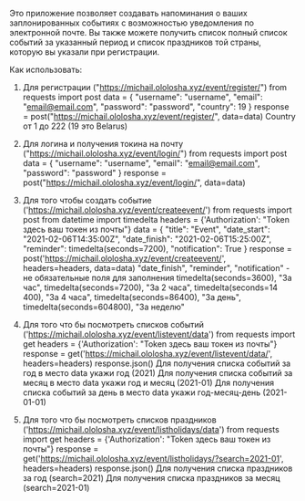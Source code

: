 Это приложение позволяет создавать напоминания о ваших заплонированных событиях с возможностью уведомления по 
электронной почте. Вы также можете получить список полный список событий за указанный период и список праздников 
той страны, которую вы указали при регистрации.

Как использовать: 

1. Для регистрации ("https://michail.ololosha.xyz/event/register/")
from requests import post
data = {
    "username": "username",
    "email": "email@email.com",
    "password": "password",
    "country": 19
}
response = post("https://michail.ololosha.xyz/event/register/", data=data)
Сountry от 1 до 222 (19 это Belarus)

2. Для логина и получения токина на почту ("https://michail.ololosha.xyz/event/login/")
from requests import post
data = {
    "username": "username",
    "email": "email@email.com",
    "password": "password"
}
response = post("https://michail.ololosha.xyz/event/login/", data=data)

3. Для того чтобы создать  событие ('https://michail.ololosha.xyz/event/createevent/')
from requests import post
from datetime import timedelta
headers = {'Authorization': "Token здесь ваш токен из почты"}
data = {
    "title": "Event",
    "date_start": "2021-02-06T14:35:00Z",
    "date_finish": "2021-02-06T15:25:00Z",
    "reminder": timedelta(seconds=7200),
    "notification": True
}
response = post('https://michail.ololosha.xyz/event/createevent/', headers=headers, data=data)
"date_finish", "reminder", "notification" - не обязательные поля для заполнения
timedelta(seconds=3600), "За час",
timedelta(seconds=7200), "За 2 часа",
timedelta(seconds=14 400), "За 4 часа",
timedelta(seconds=86400), "За день",
timedelta(seconds=604800), "За неделю"

4. Для того что бы посмотреть списков событий ('https://michail.ololosha.xyz/event/listevent/data')
from requests import get
headers = {'Authorization': "Token здесь ваш токен из почты"}
response = get('https://michail.ololosha.xyz/event/listevent/data/', headers=headers)
response.json()
Для получения списка событий за год в место data укажи год (2021)
Для получения списка событий за месяц в место data укажи год и месяц (2021-01)
Для получения списка событий за день в место data укажи год-месяц-день (2021-01-01)

5. Для того что бы посмотреть списков праздников ('https://michail.ololosha.xyz/event/listholidays/data')
from requests import get
headers = {'Authorization': "Token здесь ваш токен из почты"}
response = get('https://michail.ololosha.xyz/event/listholidays/?search=2021-01', headers=headers)
response.json()
Для получения списка праздников за год (search=2021)
Для получения списка праздников за месяц (search=2021-01)



